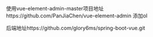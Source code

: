 使用vue-element-admin-master项目地址https://github.com/PanJiaChen/vue-element-admin 添加ol

后端地址https://github.com/glory6ms/spring-boot-vue.git
